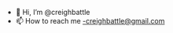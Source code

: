 - 👋 Hi, I’m @creighbattle
- 📫 How to reach me -creighbattle@gmail.com

<!---
creighbattle/creighbattle is a ✨ special ✨ repository because its `README.md` (this file) appears on your GitHub profile.
You can click the Preview link to take a look at your changes.
--->
